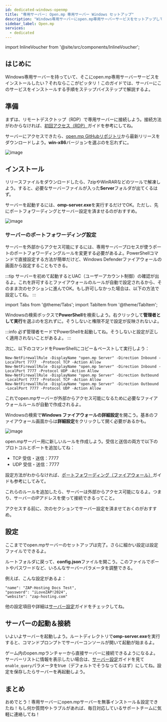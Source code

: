 ```yaml
---
id: dedicated-windows-openmp
title: "専用サーバー: Open.mp 専用サーバー Windows セットアップ"
description: "Windows専用サーバーにopen.mp専用サーバーサービスをセットアップしてマルチプレイヤーゲームを快適に楽しむ方法 → 今すぐチェック"
sidebar_label: Open.mp
services:
  - dedicated
---
```


import InlineVoucher from '@site/src/components/InlineVoucher';

## はじめに

Windows専用サーバーを持っていて、そこにopen.mp専用サーバーサービスをインストールしたい？それならここがピッタリ！このガイドでは、サーバーにこのサービスをインストールする手順をステップバイステップで解説するよ。

<InlineVoucher />

## 準備

まずは、リモートデスクトップ（RDP）で専用サーバーに接続しよう。接続方法がわからなければ、[初回アクセス（RDP）](vserver-windows-userdp.md)ガイドを参考にしてね。

サーバーにアクセスできたら、[open.mp GitHubリポジトリ](https://github.com/openmultiplayer/open.mp/releases)から最新リリースをダウンロードしよう。**win-x86**バージョンを選ぶのを忘れずに。

![image](https://screensaver01.zap-hosting.com/index.php/s/sCGpA3dwHngbNCy/preview)

## インストール

リリースファイルをダウンロードしたら、7zipやWinRARなどのツールで解凍しよう。すると、必要なサーバーファイルが入った**Server**フォルダが出てくるはず。

サーバーを起動するには、**omp-server.exe**を実行するだけでOK。ただし、先にポートフォワーディングとサーバー設定を済ませるのがおすすめ。

![image](https://screensaver01.zap-hosting.com/index.php/s/xeqZjg8RMCnRcZf/preview)

### サーバーのポートフォワーディング設定

サーバーを外部からアクセス可能にするには、専用サーバープロセスが使うポートのポートフォワーディングルールを変更する必要があるよ。PowerShellコマンドで直接設定する方法が簡単だけど、Windows Defenderファイアウォールの画面から設定することもできる。

:::tip
サーバーを初めて起動するとUAC（ユーザーアカウント制御）の確認が出るよ。これを許可するとファイアウォールのルールが自動で設定されるから、そのまま次のセクションに進んでOK。もし許可しなかった場合は、以下の方法で設定してね。
:::

import Tabs from '@theme/Tabs';
import TabItem from '@theme/TabItem';

<Tabs>
<TabItem value="powershell" label="PowerShellで設定" default>

Windowsの検索ボックスで**PowerShell**を検索しよう。右クリックして**管理者として実行**を選ぶのを忘れずに。そうしないと権限不足で設定が反映されないよ。

:::info
必ず管理者モードでPowerShellを起動してね。そうしないと設定が正しく適用されないことがあるよ。
:::

次に、以下のコマンドをPowerShellにコピー＆ペーストして実行しよう：
```
New-NetFirewallRule -DisplayName "open.mp Server" -Direction Inbound -LocalPort 7777  -Protocol TCP -Action Allow
New-NetFirewallRule -DisplayName "open.mp Server" -Direction Inbound -LocalPort 7777 -Protocol UDP -Action Allow
New-NetFirewallRule -DisplayName "open.mp Server" -Direction Outbound -LocalPort 7777 -Protocol TCP -Action Allow
New-NetFirewallRule -DisplayName "open.mp Server" -Direction Outbound -LocalPort 7777 -Protocol UDP -Action Allow
```

これでopen.mpサーバーが外部からアクセス可能になるために必要なファイアウォールルールが自動で作成されるよ。

</TabItem>

<TabItem value="windefender" label="Windows Defenderで設定">

Windowsの検索で**Windows ファイアウォールの詳細設定**を開こう。基本のファイアウォール画面からは**詳細設定**をクリックして開く必要があるかも。

![image](https://github.com/zaphosting/docs/assets/42719082/5fb9f943-7e51-4d8f-9df4-2f5ff60857d3)

open.mpサーバー用に新しいルールを作成しよう。受信と送信の両方で以下のプロトコルとポートを追加してね：
- TCP 受信・送信：7777
- UDP 受信・送信：7777

設定方法がわからなければ、[ポートフォワーディング（ファイアウォール）](vserver-windows-port.md)ガイドも参考にしてみて。

</TabItem>
</Tabs>

これらのルールを追加したら、サーバーは外部からアクセス可能になるよ。つまり、サーバーのIPアドレスを使って接続できるってこと。

アクセスする前に、次のセクションでサーバー設定を済ませておくのがおすすめ。

## 設定

ここまででopen.mpサーバーのセットアップは完了。さらに細かい設定は設定ファイルでできるよ。

ルートフォルダに戻って、**config.json**ファイルを開こう。このファイルでポートやパスワードなど、いろんなサーバーパラメータを調整できる。

例えば、こんな設定があるよ：
```
"name": "ZAP-Hosting Docs Test",
"password": "iLoveZAP!2024",
"website": "zap-hosting.com"
```

他の設定項目や詳細は[サーバー設定](openmp-configuration.md)ガイドをチェックしてね。

## サーバーの起動＆接続

いよいよサーバーを起動しよう。ルートディレクトリで**omp-server.exe**を実行すると、コマンドプロンプトでサーバーコンソールが開いて起動が始まるよ。

ゲーム内のopen.mpランチャーから直接サーバーに接続できるようになるよ。サーバーリストに情報を表示したい場合は、[サーバー設定](openmp-configuration.md)ガイドを見て`enable_query`パラメータをtrue（デフォルトでそうなってるはず）にしてね。設定を保存したらサーバーを再起動しよう。

## まとめ

おめでとう！専用サーバーにopen.mpサーバーを無事インストール＆設定できたね！もし何か質問やトラブルがあれば、毎日対応しているサポートチームに気軽に連絡してね！

<InlineVoucher />
